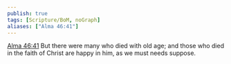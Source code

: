 ```yaml
---
publish: true
tags: [Scripture/BoM, noGraph]
aliases: ["Alma 46:41"]
---
```

[Alma 46:41](https://churchofjesuschrist.org/study/scriptures/bofm/alma/46?lang=eng&id=p41#p41) But there were many who died with old age; and those who died in the faith of Christ are happy in him, as we must needs suppose.




